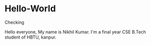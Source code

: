 # Hello-World
Checking


Hello everyone, 
My name is Nikhil Kumar. I'm a final year CSE B.Tech student of HBTU, kanpur.
